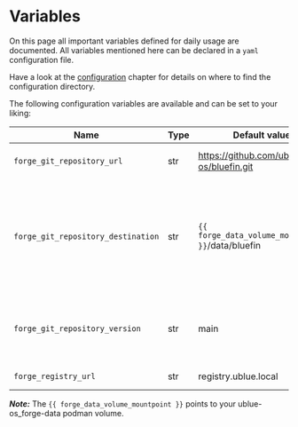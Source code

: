 # Variables

On this page all important variables defined for daily usage are documented.
All variables mentioned here can be declared in a `yaml` configuration file.

Have a look at the [configuration](./index.md#configuration) chapter for details
on where to find the configuration directory.

The following configuration variables are available and can be set to your liking:

<!-- markdownlint-disable MD013 -->

| Name                               | Type | Default value                                     | Description                                                                      |
| ---------------------------------- | ---- | ------------------------------------------------- | -------------------------------------------------------------------------------- |
| `forge_git_repository_url`         | str  | <https://github.com/ublue-os/bluefin.git>         | Git repository url                                                               |
| `forge_git_repository_destination` | str  | `{{ forge_data_volume_mountpoint }}`/data/bluefin | Git destination where repository is cloned to. Can be any directory on your host |
| `forge_git_repository_version`     | str  | main                                              | Git repository branch or tag or commit version                                   |
| `forge_registry_url`               | str  | registry.ublue.local                              | Container registry url                                                           |

<!-- markdownlint-enable MD013-->

**_Note:_** The `{{ forge_data_volume_mountpoint }}` points to your ublue-os_forge-data
podman volume.
